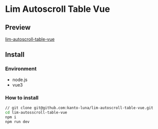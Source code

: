 # Lim Autoscroll Table Vue 

## Preview

[lim-autoscroll-table-vue](https://kanto-luna.github.io/lim-autoscroll-table-vue/)

## Install

### Environment

- node.js
- vue3

### How to install

```sh
// git clone git@github.com:kanto-luna/lim-autoscroll-table-vue.git
cd lim-autosscroll-table-vue
npm i
npm run dev
```
